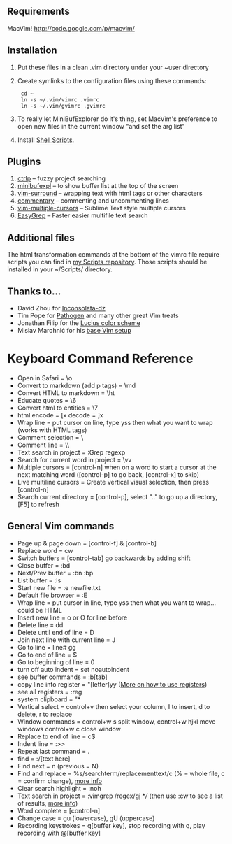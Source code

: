 ## Requirements
MacVim! http://code.google.com/p/macvim/

## Installation
1. Put these files in a clean .vim directory under your ~user directory
2. Create symlinks to the configuration files using these commands:  
		
		cd ~
		ln -s ~/.vim/vimrc .vimrc  		
		ln -s ~/.vim/gvimrc .gvimrc

3. To really let MiniBufExplorer do it's thing, set MacVim's preference to open new files in the current window "and set the arg list"
4. Install [Shell Scripts](https://github.com/ChrisLTD/shell_scripts).

## Plugins
1. [ctrlp](http://kien.github.com/ctrlp.vim/) – fuzzy project searching
2. [minibufexpl](http://www.vim.org/scripts/script.php?script_id=159) – to show buffer list at the top of the screen
3. [vim-surround](https://github.com/tpope/vim-surround) – wrapping text with html tags or other characters
4. [commentary](https://github.com/tpope/vim-commentary) – commenting and uncommenting lines
5. [vim-multiple-cursors](https://github.com/terryma/vim-multiple-cursors) – Sublime Text style multiple cursors
6. [EasyGrep](https://github.com/vim-scripts/EasyGrep) – Faster easier multifile text search

## Additional files
The html transformation commands at the bottom of the vimrc file require scripts you can find in [my Scripts repository](http://github.com/ChrisLTD/shell_scripts). Those scripts should be installed in your ~/Scripts/ directory.

## Thanks to...
* David Zhou for [Inconsolata-dz](http://nodnod.net/2009/feb/12/adding-straight-single-and-double-quotes-inconsola/)
* Tim Pope for [Pathogen](https://github.com/tpope/vim-pathogen) and many other great Vim treats 
* Jonathan Filip for the [Lucius color scheme](http://www.vim.org/scripts/script.php?script_id=2536)
* Mislav Marohnić for his [base Vim setup](http://mislav.uniqpath.com/2011/12/vim-revisited/)

# Keyboard Command Reference

* Open in Safari = \o
* Convert to markdown (add p tags) = \md
* Convert HTML to markdown = \ht
* Educate quotes = \6
* Convert html to entities = \7
* html encode = [x decode = ]x
* Wrap line = put cursor on line, type yss then what you want to wrap (works with HTML tags)
* Comment selection = \\ 
* Comment line = \\\
* Text search in project = :Grep regexp
* Search for current word in project = \vv
* Multiple cursors = [control-n] when on a word to start a cursor at the next matching word ([control-p] to go back, [control-x] to skip)
* Live multiline cursors = Create vertical visual selection, then press [control-n]
* Search current directory = [control-p], select ".." to go up a directory, [F5] to refresh

## General Vim commands

* Page up & page down = [control-f] & [control-b]
* Replace word = cw
* Switch buffers = [control-tab] go backwards by adding shift
* Close buffer = :bd
* Next/Prev buffer = :bn :bp
* List buffer = :ls
* Start new file = :e newfile.txt
* Default file browser = :E
* Wrap line = put cursor in line, type yss then what you want to wrap... could be HTML
* Insert new line = o or O for line before
* Delete line = dd
* Delete until end of line = D
* Join next line with current line = J
* Go to line = line# gg
* Go to end of line = $
* Go to beginning of line = 0
* turn off auto indent = set noautoindent
* see buffer commands = :b[tab]
* copy line into register = "[letter]yy ([More on how to use registers](http://bit.ly/qTK4yi))
* see all registers = :reg
* system clipboard = "* 
* Vertical select = control+v then select your column, I to insert, d to delete, r to replace
* Window commands = control+w s split window, control+w hjkl move windows control+w c close window
* Replace to end of line = c$
* Indent line = :>>
* Repeat last command = .
* find = :/[text here]
* Find next = n (previous = N)
* Find and replace = %s/searchterm/replacementtext/c (% = whole file, c = confirm change), [more info](http://vim.wikia.com/wiki/Search_and_replace)
* Clear search highlight = :noh
* Text search in project = :vimgrep /regex/gj **/* (then use :cw to see a list of results, [more info](http://vimcasts.org/episodes/search-multiple-files-with-vimgrep/))
* Word complete = [control-n]
* Change case = gu (lowercase), gU (uppercase)
* Recording keystrokes = q[buffer key], stop recording with q, play recording with @[buffer key]
